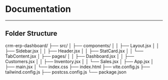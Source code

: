 # Documentation

---

## Folder Structure

crm-erp-dashboard/
├── src/
│ ├── components/
│ │ ├── Layout.jsx
│ │ ├── Sidebar.jsx
│ │ ├── Header.jsx
│ │ ├── StatCard.jsx
│ │ └── TabContent.jsx
│ ├── pages/
│ │ ├── Dashboard.jsx
│ │ ├── Customers.jsx
│ │ ├── Inventory.jsx
│ │ └── Sales.jsx
│ ├── App.jsx
│ ├── main.jsx
│ └── index.css
├── index.html
├── vite.config.js
├── tailwind.config.js
├── postcss.config.js
└── package.json
